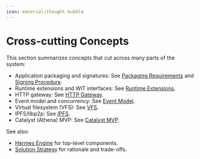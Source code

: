 ```yaml
---
icon: material/thought-bubble
---
```



# Cross-cutting Concepts

<!-- See: https://docs.arc42.org/section-8/ -->

This section summarizes concepts that cut across many parts of the system:

* Application packaging and signatures: See [Packaging Requirements](./hermes_packaging_requirements/overview.md) and [Signing Procedure](./hermes_signing_procedure/index.md).
* Runtime extensions and WIT interfaces: See [Runtime Extensions](./runtime_extensions.md).
* HTTP gateway: See [HTTP Gateway](./http_gateway.md).
* Event model and concurrency: See [Event Model](./event_model.md).
* Virtual filesystem (VFS): See [VFS](./vfs.md).
* IPFS/libp2p: See [IPFS](./ipfs.md).
* Catalyst (Athena) MVP: See [Catalyst MVP](./catalyst_mvp.md).

See also:

* [Hermes Engine](../05_building_block_view/hermes_engine.md) for top-level components.
* [Solution Strategy](../04_solution_strategy.md) for rationale and trade-offs.
